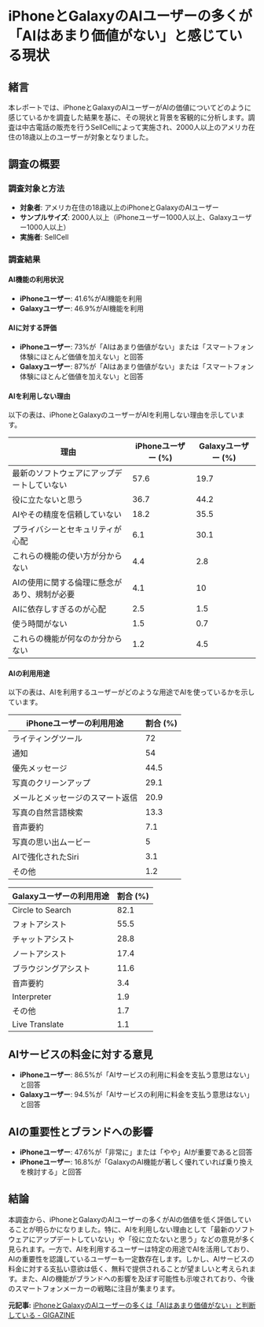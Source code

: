 # iPhoneとGalaxyのAIユーザーの多くが「AIはあまり価値がない」と感じている現状

## 緒言

本レポートでは、iPhoneとGalaxyのAIユーザーがAIの価値についてどのように感じているかを調査した結果を基に、その現状と背景を客観的に分析します。調査は中古電話の販売を行うSellCellによって実施され、2000人以上のアメリカ在住の18歳以上のユーザーが対象となりました。

## 調査の概要

### 調査対象と方法

- **対象者**: アメリカ在住の18歳以上のiPhoneとGalaxyのAIユーザー
- **サンプルサイズ**: 2000人以上（iPhoneユーザー1000人以上、Galaxyユーザー1000人以上）
- **実施者**: SellCell

### 調査結果

#### AI機能の利用状況

- **iPhoneユーザー**: 41.6%がAI機能を利用
- **Galaxyユーザー**: 46.9%がAI機能を利用

#### AIに対する評価

- **iPhoneユーザー**: 73%が「AIはあまり価値がない」または「スマートフォン体験にほとんど価値を加えない」と回答
- **Galaxyユーザー**: 87%が「AIはあまり価値がない」または「スマートフォン体験にほとんど価値を加えない」と回答

#### AIを利用しない理由

以下の表は、iPhoneとGalaxyのユーザーがAIを利用しない理由を示しています。

| 理由 | iPhoneユーザー (%) | Galaxyユーザー (%) |
|---|---|---|
| 最新のソフトウェアにアップデートしていない | 57.6 | 19.7 |
| 役に立たないと思う | 36.7 | 44.2 |
| AIやその精度を信頼していない | 18.2 | 35.5 |
| プライバシーとセキュリティが心配 | 6.1 | 30.1 |
| これらの機能の使い方が分からない | 4.4 | 2.8 |
| AIの使用に関する倫理に懸念があり、規制が必要 | 4.1 | 10 |
| AIに依存しすぎるのが心配 | 2.5 | 1.5 |
| 使う時間がない | 1.5 | 0.7 |
| これらの機能が何なのか分からない | 1.2 | 4.5 |

#### AIの利用用途

以下の表は、AIを利用するユーザーがどのような用途でAIを使っているかを示しています。

| iPhoneユーザーの利用用途 | 割合 (%) |
|---|---|
| ライティングツール | 72 |
| 通知 | 54 |
| 優先メッセージ | 44.5 |
| 写真のクリーンアップ | 29.1 |
| メールとメッセージのスマート返信 | 20.9 |
| 写真の自然言語検索 | 13.3 |
| 音声要約 | 7.1 |
| 写真の思い出ムービー | 5 |
| AIで強化されたSiri | 3.1 |
| その他 | 1.2 |

| Galaxyユーザーの利用用途 | 割合 (%) |
|---|---|
| Circle to Search | 82.1 |
| フォトアシスト | 55.5 |
| チャットアシスト | 28.8 |
| ノートアシスト | 17.4 |
| ブラウジングアシスト | 11.6 |
| 音声要約 | 3.4 |
| Interpreter | 1.9 |
| その他 | 1.7 |
| Live Translate | 1.1 |

## AIサービスの料金に対する意見

- **iPhoneユーザー**: 86.5%が「AIサービスの利用に料金を支払う意思はない」と回答
- **Galaxyユーザー**: 94.5%が「AIサービスの利用に料金を支払う意思はない」と回答

## AIの重要性とブランドへの影響

- **iPhoneユーザー**: 47.6%が「非常に」または「やや」AIが重要であると回答
- **iPhoneユーザー**: 16.8%が「GalaxyのAI機能が著しく優れていれば乗り換えを検討する」と回答

## 結論

本調査から、iPhoneとGalaxyのAIユーザーの多くがAIの価値を低く評価していることが明らかになりました。特に、AIを利用しない理由として「最新のソフトウェアにアップデートしていない」や「役に立たないと思う」などの意見が多く見られます。一方で、AIを利用するユーザーは特定の用途でAIを活用しており、AIの重要性を認識しているユーザーも一定数存在します。しかし、AIサービスの料金に対する支払い意欲は低く、無料で提供されることが望ましいと考えられます。また、AIの機能がブランドへの影響を及ぼす可能性も示唆されており、今後のスマートフォンメーカーの戦略に注目が集まります。

**元記事:** [iPhoneとGalaxyのAIユーザーの多くは「AIはあまり価値がない」と判断している - GIGAZINE](https://gigazine.net/news/20250330-iphone-galaxy-ai-survey/)